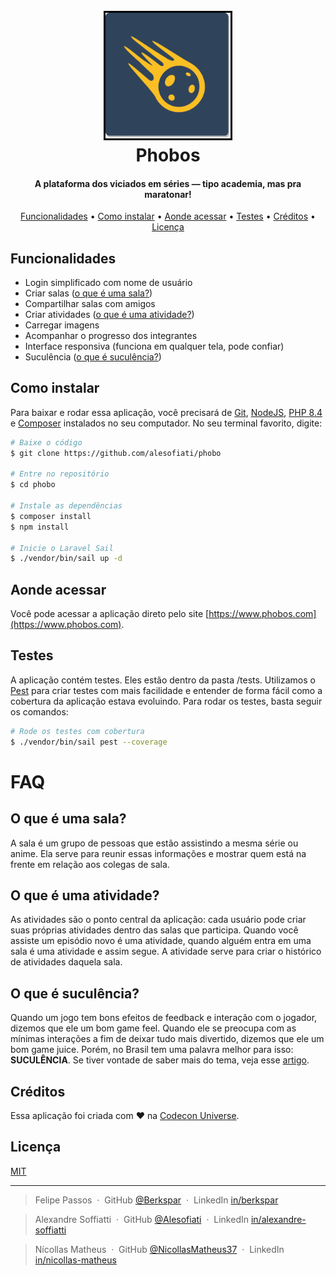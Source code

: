 <h1 align="center">
  <br>
  <a href="https://github.com/alesofiati/phobo"><img src="/logo.png" alt="Phobos" style="border: 3px solid black;" width="200"></a>
  <br>
  Phobos
  <br>
</h1>

<h4 align="center">A plataforma dos viciados em séries — tipo academia, mas pra maratonar!</h4>

<p align="center">
  <a href="#funcionalidades">Funcionalidades</a> •
  <a href="#como-instalar">Como instalar</a> •
  <a href="#aonde-acessar">Aonde acessar</a> •
  <a href="#testes">Testes</a> •
  <a href="#créditos">Créditos</a> •
  <a href="#licença">Licença</a> 
</p>

## Funcionalidades
* Login simplificado com nome de usuário
* Criar salas ([o que é uma sala?](#faq))
* Compartilhar salas com amigos
* Criar atividades ([o que é uma atividade?](#faq))
* Carregar imagens
* Acompanhar o progresso dos integrantes
* Interface responsiva (funciona em qualquer tela, pode confiar)
* Suculência ([o que é suculência?](#faq))


## Como instalar
Para baixar e rodar essa aplicação, você precisará de [Git](https://git-scm.com), [NodeJS](https://nodejs.org/en/download), [PHP 8.4](https://php.watch/articles/php-84-install-upgrade-guide-debian-ubuntu) e [Composer](https://getcomposer.org/download/) instalados no seu computador. No seu terminal favorito, digite:

```bash
# Baixe o código
$ git clone https://github.com/alesofiati/phobo

# Entre no repositório
$ cd phobo

# Instale as dependências
$ composer install
$ npm install

# Inicie o Laravel Sail
$ ./vendor/bin/sail up -d
```

## Aonde acessar
Você pode acessar a aplicação direto pelo site [https://www.phobos.com](https://www.phobos.com).

## Testes
A aplicação contém testes. Eles estão dentro da pasta /tests. Utilizamos o [Pest](https://pestphp.com) para criar testes com mais facilidade e entender de forma fácil como a cobertura da aplicação estava evoluindo. Para rodar os testes, basta seguir os comandos:

```bash
# Rode os testes com cobertura
$ ./vendor/bin/sail pest --coverage
```

# FAQ
## O que é uma sala? 
A sala é um grupo de pessoas que estão assistindo a mesma série ou anime. Ela serve para reunir essas informações e mostrar quem está na frente em relação aos colegas de sala. 

## O que é uma atividade?
As atividades são o ponto central da aplicação: cada usuário pode criar suas próprias atividades dentro das salas que participa. Quando você assiste um episódio novo é uma atividade, quando alguém entra em uma sala é uma atividade e assim segue. A atividade serve para criar o histórico de atividades daquela sala.

## O que é suculência?
Quando um jogo tem bons efeitos de feedback e interação com o jogador, dizemos que ele um bom game feel. Quando ele se preocupa com as mínimas interações a fim de deixar tudo mais divertido, dizemos que ele um bom game juice. Porém, no Brasil tem uma palavra melhor para isso: **SUCULÊNCIA**. Se tiver vontade de saber mais do tema, veja esse [artigo](https://www.reddit.com/r/gamedev/comments/1adodbd/game_juice_the_difference_between_a_good_game_and/?tl=pt-br).

## Créditos

Essa aplicação foi criada com ❤️ na [Codecon Universe](https://codecon.dev/universe).

## Licença

[MIT](/LICENSE)

---

> Felipe Passos &nbsp;&middot;&nbsp;
> GitHub [@Berkspar](https://github.com/berkspar) &nbsp;&middot;&nbsp;
> LinkedIn [in/berkspar](https://www.linkedin.com/in/berkspar)

> Alexandre Soffiatti &nbsp;&middot;&nbsp;
> GitHub [@Alesofiati](https://github.com/alesofiati) &nbsp;&middot;&nbsp;
> LinkedIn [in/alexandre-soffiatti](https://www.linkedin.com/in/alexandre-soffiatti-939185ba/)

> Nícollas Matheus &nbsp;&middot;&nbsp;
> GitHub [@NicollasMatheus37](https://github.com/NicollasMatheus37) &nbsp;&middot;&nbsp;
> LinkedIn [in/nicollas-matheus](https://www.linkedin.com/in/nicollas-matheus-2425b3148/)



